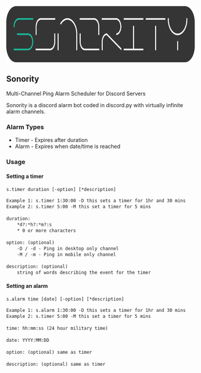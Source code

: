 <img src="./img/SonorityLogo.png" style="height: 150px">

## Sonority
Multi-Channel Ping Alarm Scheduler for Discord Servers

Sonority is a discord alarm bot coded in discord.py with virtually infinite alarm channels.

### Alarm Types
- Timer - Expires after duration
- Alarm - Expires when date/time is reached

### Usage
#### Setting a timer
```
s.timer duration [-option] [*description]
```
```
Example 1: s.timer 1:30:00 -D this sets a timer for 1hr and 30 mins
Example 2: s.timer 5:00 -M this set a timer for 5 mins

duration:
    *d?:*h?:*m?:s
    * 0 or more characters

option: (optional)
    -D / -d - Ping in desktop only channel
    -M / -m - Ping in mobile only channel
    
description: (optional)
    string of words describing the event for the timer
```

#### Setting an alarm
```
s.alarm time [date] [-option] [*description]
```
```
Example 1: s.alarm 1:30:00 -D this sets a timer for 1hr and 30 mins
Example 2: s.timer 5:00 -M this set a timer for 5 mins

time: hh:mm:ss (24 hour military time)

date: YYYY:MM:DD

option: (optional) same as timer
    
description: (optional) same as timer
```